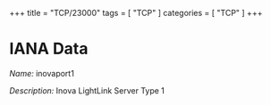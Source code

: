 +++
title = "TCP/23000"
tags = [ "TCP" ]
categories = [ "TCP" ]
+++

# IANA Data

_Name:_ inovaport1

_Description:_ Inova LightLink Server Type 1

